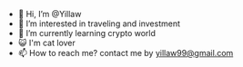 - 👋 Hi, I’m @Yillaw
- 👀 I’m interested in traveling and investment
- 🌱 I’m currently learning crypto world
- 😺 I'm cat lover
- 📫 How to reach me? contact me by yillaw99@gmail.com

<!---
Yillaw/Yillaw is a ✨ special ✨ repository because its `README.md` (this file) appears on your GitHub profile.
You can click the Preview link to take a look at your changes.
--->
